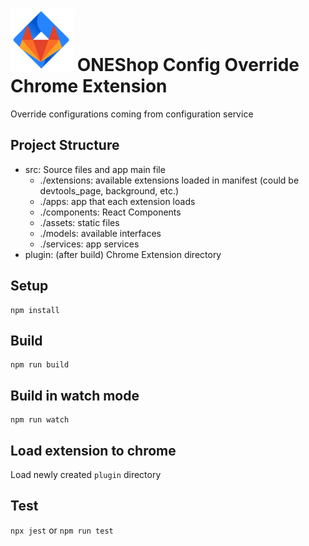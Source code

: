# ![Logo](src/assets/images/icon-50.png) ONEShop Config Override Chrome Extension

Override configurations coming from configuration service

## Project Structure

- src: Source files and app main file
  - ./extensions: available extensions loaded in manifest (could be devtools_page, background, etc.)
  - ./apps: app that each extension loads
  - ./components: React Components
  - ./assets: static files
  - ./models: available interfaces
  - ./services: app services
- plugin: (after build) Chrome Extension directory

## Setup

```
npm install
```

## Build

```
npm run build
```

## Build in watch mode

```
npm run watch
```

## Load extension to chrome

Load newly created `plugin` directory

## Test

`npx jest` or `npm run test`

